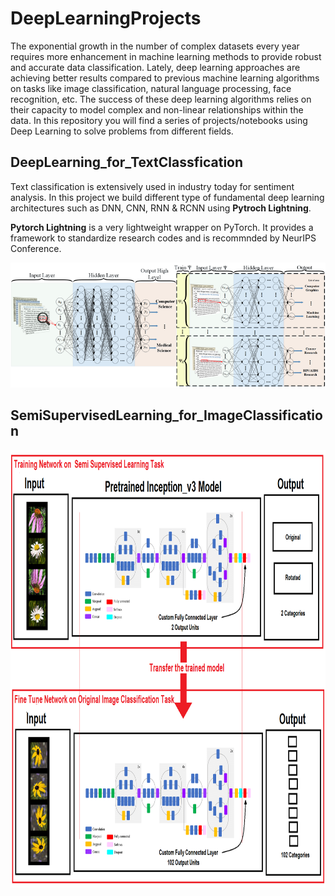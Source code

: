# DeepLearningProjects

The exponential growth in the number of complex datasets every year requires more enhancement in machine learning methods to provide robust and accurate data classification. Lately, deep learning approaches are achieving better results compared to previous machine learning algorithms on tasks like image classification, natural language processing, face recognition, etc. The success of these deep learning algorithms relies on their capacity to model complex and non-linear relationships within the data. In this repository you will find a series of projects/notebooks using Deep Learning to solve problems from different fields.

## DeepLearning_for_TextClassfication
Text classification is extensively used in industry today for sentiment analysis. In this project we build different type of fundamental deep learning architectures such as DNN, CNN, RNN & RCNN using **Pytroch Lightning**.

**Pytorch Lightning** is a very lightweight wrapper on PyTorch. It provides a framework to standardize research codes and is recommnded by NeurIPS Conference.

![Image description](https://github.com/Shivam0712/DeepLearningProjects/blob/master/DL_for_TextClassification/images/TextClassification.png)

## SemiSupervisedLearning_for_ImageClassification

<img src="https://github.com/Shivam0712/DeepLearningProjects/blob/master/SemiSupervised_ImageClassification/Plots/SSL_learning.png" width="600" height="700">

